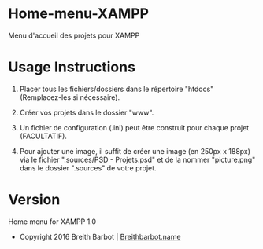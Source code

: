 # Home-menu-XAMPP
Menu d'accueil des projets pour XAMPP


Usage Instructions
======

1. Placer tous les fichiers/dossiers dans le répertoire "htdocs" (Remplacez-les si nécessaire).

2. Créer vos projets dans le dossier "www".

3. Un fichier de configuration (.ini) peut être construit pour chaque projet (FACULTATIF).

4. Pour ajouter une image, il suffit de créer une image (en 250px x 188px) via le fichier ".sources/PSD - Projets.psd" et de la nommer "picture.png" dans le dossier ".sources" de votre projet.


Version
======

Home menu for XAMPP 1.0


 - Copyright 2016 Breith Barbot | [Breithbarbot.name](http://breithbarbot.name/)
